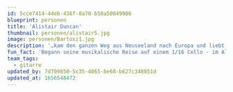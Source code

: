 ```yaml
---
id: 5cce7414-44eb-436f-8a70-b58a50049986
blueprint: personen
title: 'Alistair Duncan'
thumbnail: personen/alistair5.jpg
image: personen/Bartosz1.jpg
description: '…kam den ganzen Weg aus Neuseeland nach Europa und liebt es, Teil dieser diversen Kultur- und Musiklandschaft sein zu können. Edward interessiert sich vor allem für Projekte, die neue Perspektiven auf Musiktraditionen eröffnen, und beschäftigt sich gerne mit einem breiten Spektrum an Musik: Alte Musik, zeitgenössische Musik, Weltmusik, Kammermusik, elektronische Musik, improvisierte Musik, neu arrangierte Musik und neu komponierte Musik.'
fun_fact: 'Begann seine musikalische Reise auf einem 1/16 Cello - im Alter von 3 Jahren'
team_tags:
  - gitarre
updated_by: 7d709850-5c35-4065-be68-b627c348051d
updated_at: 1656548472
---
```

